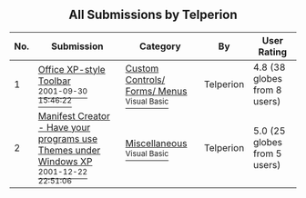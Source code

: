 ﻿<div align="center">

## All Submissions by Telperion

</div>

No.  | Submission | Category | By   | User Rating
---- | ---------- | -------- | ---- | -----------
1 | [Office XP\-style Toolbar<br /><sup>2001-09-30 15:46:22</sup>](https://github.com/Planet-Source-Code/telperion-office-xp-style-toolbar__1-27674) | [Custom Controls/ Forms/  Menus<br /><sup>Visual Basic</sup>](../ByCategory/custom-controls-forms-menus__1-4.md) | Telperion | 4.8 (38 globes from 8 users)
2 | [Manifest Creator \- Have your programs use Themes under Windows XP<br /><sup>2001-12-22 22:51:06</sup>](https://github.com/Planet-Source-Code/telperion-manifest-creator-have-your-programs-use-themes-under-windows-xp__1-30054) | [Miscellaneous<br /><sup>Visual Basic</sup>](../ByCategory/miscellaneous__1-1.md) | Telperion | 5.0 (25 globes from 5 users)
